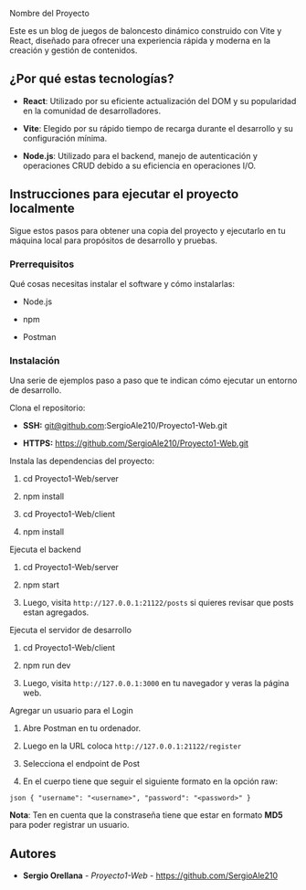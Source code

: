 Nombre del Proyecto

Este es un blog de juegos de baloncesto dinámico construido con Vite y React, diseñado para ofrecer una experiencia rápida y moderna en la creación y gestión de contenidos.

## ¿Por qué estas tecnologías?

- **React**: Utilizado por su eficiente actualización del DOM y su popularidad en la comunidad de desarrolladores.
  
- **Vite**: Elegido por su rápido tiempo de recarga durante el desarrollo y su configuración mínima.
  
- **Node.js**: Utilizado para el backend, manejo de autenticación y operaciones CRUD debido a su eficiencia en operaciones I/O.
  

## Instrucciones para ejecutar el proyecto localmente

Sigue estos pasos para obtener una copia del proyecto y ejecutarlo en tu máquina local para propósitos de desarrollo y pruebas.

### Prerrequisitos

Qué cosas necesitas instalar el software y cómo instalarlas:

- Node.js
  
- npm
  
- Postman
  

### Instalación

Una serie de ejemplos paso a paso que te indican cómo ejecutar un entorno de desarrollo.

Clona el repositorio:

- **SSH:** git@github.com:SergioAle210/Proyecto1-Web.git
  
- **HTTPS:** https://github.com/SergioAle210/Proyecto1-Web.git
  

Instala las dependencias del proyecto:

1. cd Proyecto1-Web/server
  
2. npm install

3. cd Proyecto1-Web/client

4. npm install  

Ejecuta el backend

1. cd Proyecto1-Web/server
  
2. npm start
  
3. Luego, visita `http://127.0.0.1:21122/posts` si quieres revisar que posts estan agregados.
  

Ejecuta el servidor de desarrollo

1. cd Proyecto1-Web/client
  
2. npm run dev
  
3. Luego, visita `http://127.0.0.1:3000` en tu navegador y veras la página web.
  

Agregar un usuario para el Login

1. Abre Postman en tu ordenador.
  
2. Luego en la URL coloca `http://127.0.0.1:21122/register`
  
3. Selecciona el endpoint de Post
  
4. En el cuerpo tiene que seguir el siguiente formato en la opción raw:
  

`json { "username": "<username>", "password": "<password>" }`

**Nota**: Ten en cuenta que la constraseña tiene que estar en formato **MD5** para poder registrar un usuario.

## Autores

- **Sergio Orellana** - *Proyecto1-Web* - https://github.com/SergioAle210
